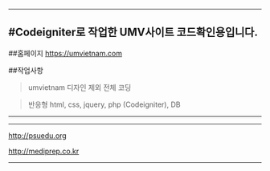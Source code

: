 ----------------------------------------------------------
#Codeigniter로 작업한 UMV사이트 코드확인용입니다.
----------------------------------------------------------

##홈페이지
https://umvietnam.com

##작업사항

> umvietnam 디자인 제외 전체 코딩

> 반응형 html, css, jquery, php (Codeigniter), DB


-----------------------------------------------------------

**************************
http://psuedu.org

http://mediprep.co.kr
**************************
